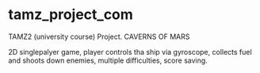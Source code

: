 # tamz_project_com
TAMZ2 (university course) Project. CAVERNS OF MARS


2D singlepalyer game, player controls tha ship via gyroscope, collects fuel and shoots down enemies, multiple difficulties, score saving.


